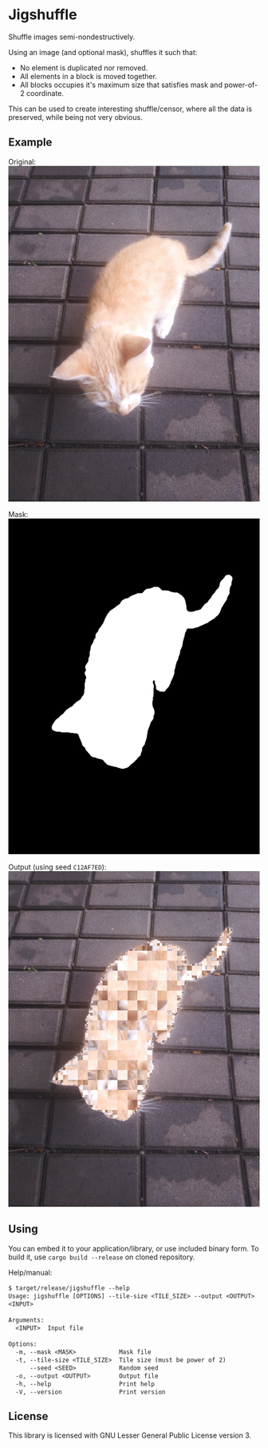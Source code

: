# Jigshuffle

Shuffle images semi-nondestructively.

Using an image (and optional mask), shuffles it such that:
* No element is duplicated nor removed.
* All elements in a block is moved together.
* All blocks occupies it's maximum size that satisfies mask
  and power-of-2 coordinate.

This can be used to create interesting shuffle/censor, where
all the data is preserved, while being not very obvious.

## Example

Original:
![Source Image](images/image_orig.png)

Mask:
![Mask Image](images/image_mask.png)

Output (using seed `C12AF7ED`):
![Output Image](images/image_out.png)

## Using

You can embed it to your application/library, or use included binary form.
To build it, use `cargo build --release` on cloned repository.

Help/manual:
```
$ target/release/jigshuffle --help
Usage: jigshuffle [OPTIONS] --tile-size <TILE_SIZE> --output <OUTPUT> <INPUT>

Arguments:
  <INPUT>  Input file

Options:
  -m, --mask <MASK>            Mask file
  -t, --tile-size <TILE_SIZE>  Tile size (must be power of 2)
      --seed <SEED>            Random seed
  -o, --output <OUTPUT>        Output file
  -h, --help                   Print help
  -V, --version                Print version
```

## License

This library is licensed with GNU Lesser General Public License version 3.
